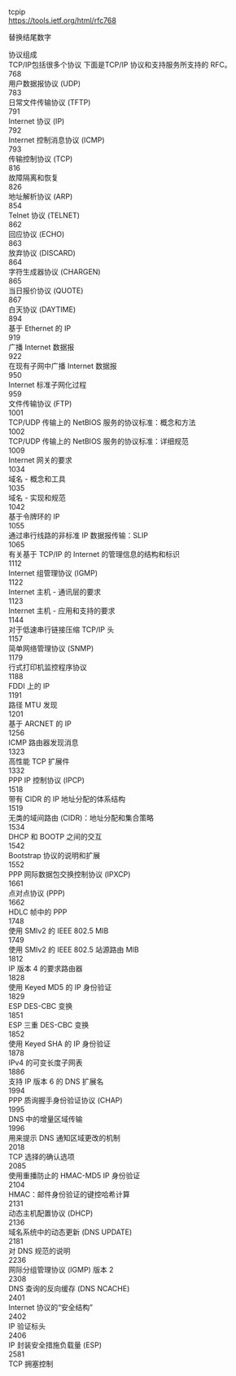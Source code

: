 tcpip<br/>
https://tools.ietf.org/html/rfc768

替换结尾数字

协议组成<br/>
TCP/IP包括很多个协议 下面是TCP/IP 协议和支持服务所支持的 RFC。<br/>
768<br/>
用户数据报协议 (UDP)<br/>
783<br/>
日常文件传输协议 (TFTP)<br/>
791<br/>
Internet 协议 (IP)<br/>
792<br/>
Internet 控制消息协议 (ICMP)<br/>
793<br/>
传输控制协议 (TCP)<br/>
816<br/>
故障隔离和恢复<br/>
826<br/>
地址解析协议 (ARP)<br/>
854<br/>
Telnet 协议 (TELNET)<br/>
862<br/>
回应协议 (ECHO)<br/>
863<br/>
放弃协议 (DISCARD)<br/>
864<br/>
字符生成器协议 (CHARGEN)<br/>
865<br/>
当日报价协议 (QUOTE)<br/>
867<br/>
白天协议 (DAYTIME)<br/>
894<br/>
基于 Ethernet 的 IP<br/>
919<br/>
广播 Internet 数据报<br/>
922<br/>
在现有子网中广播 Internet 数据报<br/>
950<br/>
Internet 标准子网化过程<br/>
959<br/>
文件传输协议 (FTP)<br/>
1001<br/>
TCP/UDP 传输上的 NetBIOS 服务的协议标准：概念和方法<br/>
1002<br/>
TCP/UDP 传输上的 NetBIOS 服务的协议标准：详细规范<br/>
1009<br/>
Internet 网关的要求<br/>
1034<br/>
域名 - 概念和工具<br/>
1035<br/>
域名 - 实现和规范<br/>
1042<br/>
基于令牌环的 IP<br/>
1055<br/>
通过串行线路的非标准 IP 数据报传输：SLIP<br/>
1065<br/>
有关基于 TCP/IP 的 Internet 的管理信息的结构和标识<br/>
1112<br/>
Internet 组管理协议 (IGMP)<br/>
1122<br/>
Internet 主机 - 通讯层的要求<br/>
1123<br/>
Internet 主机 - 应用和支持的要求<br/>
1144<br/>
对于低速串行链接压缩 TCP/IP 头<br/>
1157<br/>
简单网络管理协议 (SNMP)<br/>
1179<br/>
行式打印机监控程序协议<br/>
1188<br/>
FDDI 上的 IP<br/>
1191<br/>
路径 MTU 发现<br/>
1201<br/>
基于 ARCNET 的 IP<br/>
1256<br/>
ICMP 路由器发现消息<br/>
1323<br/>
高性能 TCP 扩展件<br/>
1332<br/>
PPP IP 控制协议 (IPCP)<br/>
1518<br/>
带有 CIDR 的 IP 地址分配的体系结构<br/>
1519<br/>
无类的域间路由 (CIDR)：地址分配和集合策略<br/>
1534<br/>
DHCP 和 BOOTP 之间的交互<br/>
1542<br/>
Bootstrap 协议的说明和扩展<br/>
1552<br/>
PPP 网际数据包交换控制协议 (IPXCP)<br/>
1661<br/>
点对点协议 (PPP)<br/>
1662<br/>
HDLC 帧中的 PPP<br/>
1748<br/>
使用 SMIv2 的 IEEE 802.5 MIB<br/>
1749<br/>
使用 SMIv2 的 IEEE 802.5 站源路由 MIB<br/>
1812<br/>
IP 版本 4 的要求路由器<br/>
1828<br/>
使用 Keyed MD5 的 IP 身份验证<br/>
1829<br/>
ESP DES-CBC 变换<br/>
1851<br/>
ESP 三重 DES-CBC 变换<br/>
1852<br/>
使用 Keyed SHA 的 IP 身份验证<br/>
1878<br/>
IPv4 的可变长度子网表<br/>
1886<br/>
支持 IP 版本 6 的 DNS 扩展名<br/>
1994<br/>
PPP 质询握手身份验证协议 (CHAP)<br/>
1995<br/>
DNS 中的增量区域传输<br/>
1996<br/>
用来提示 DNS 通知区域更改的机制<br/>
2018<br/>
TCP 选择的确认选项<br/>
2085<br/>
使用重播防止的 HMAC-MD5 IP 身份验证<br/>
2104<br/>
HMAC：邮件身份验证的键控哈希计算<br/>
2131<br/>
动态主机配置协议 (DHCP)<br/>
2136<br/>
域名系统中的动态更新 (DNS UPDATE)<br/>
2181<br/>
对 DNS 规范的说明<br/>
2236<br/>
网际分组管理协议 (IGMP) 版本 2<br/>
2308<br/>
DNS 查询的反向缓存 (DNS NCACHE)<br/>
2401<br/>
Internet 协议的“安全结构”<br/>
2402<br/>
IP 验证标头<br/>
2406<br/>
IP 封装安全措施负载量 (ESP)<br/>
2581<br/>
TCP 拥塞控制<br/>